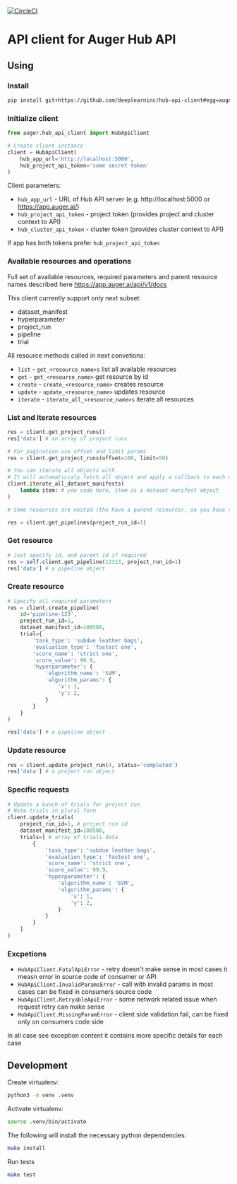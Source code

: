 [![CircleCI](https://circleci.com/gh/deeplearninc/hub-api-client.svg?style=shield&circle-token=324fac7562a1de7fe4c3e860628e690ef1094d7e)](https://circleci.com/gh/deeplearninc/hub-api-client)

# API client for Auger Hub API

## Using

### Install

```sh
pip install git+https://github.com/deeplearninc/hub-api-client#egg=auger-hub-api-client
```
### Initialize client

```python
from auger.hub_api_client import HubApiClient

# Create client instance
client = HubApiClient(
    hub_app_url='http://localhost:5000',
    hub_project_api_token='some secret token'
)
```

Client parameters:

* `hub_app_url` - URL of Hub API server (e.g. http://localhost:5000 or https://app.auger.ai/)
* `hub_project_api_token` - project token (provides project and cluster context to API)
* `hub_cluster_api_token` - cluster token (provides cluster context to API)

If app has both tokens prefer `hub_project_api_token`

### Available resources and operations

Full set of available resources, required parameters and parent resource names described here https://app.auger.ai/api/v1/docs

This client currently support only next subset:

* dataset_manifest
* hyperparameter
* project_run
* pipeline
* trial

All resource methods called in next convetions:

* `list` - `get_<resource_name>s` list all available resources
* `get` - `get_<resource_name>` get resource by id
* `create` - `create_<resource_name>` creates resource
* `update` - `update_<resource_name>` updates resource
* `iterate` - `iterate_all_<resource_name>s` iterate all resources

### List and iterate resources

```python
res = client.get_project_runs()
res['data'] # an array of project runs

# For pagination use offset and limit params
res = client.get_project_runs(offset=100, limit=50)

# You can iterate all objects with
# It will automaticcaly fetch all object and apply a callback to each of them
client.iterate_all_dataset_manifests(
    lambda item: # you code here, item is a dataset manifest object
)

# Some resources are nested (the have a parent resource), so you have to specify the parent id parameter

res = client.get_pipelines(project_run_id=1)
```

### Get resource

```python
# Just specify id, and parent id if required
res = self.client.get_pipeline(12313, project_run_id=1)
res['data'] # a pipeline object 
```

### Create resource

```python
# Specify all required parameters
res = client.create_pipeline(
    id='pipeline-123',
    project_run_id=1,
    dataset_manifest_id=100500,
    trial={
        'task_type': 'subdue leather bags',
        'evaluation_type': 'fastest one',
        'score_name': 'strict one',
        'score_value': 99.9,
        'hyperparameter': {
            'algorithm_name': 'SVM',
            'algorithm_params': {
                'x': 1,
                'y': 2,
            }
        }
    }
)

res['data'] # a pipeline object 
```

### Update resource

```python
res = client.update_project_run(4, status='completed')
res['data'] # a project run object
```

### Specific requests

```python
# Update a bunch of trials for project run
# Note trials in plural form
client.update_trials(
    project_run_id=1, # project run id
    dataset_manifest_id=100500,
    trials=[ # array of trials data
        {
            'task_type': 'subdue leather bags',
            'evaluation_type': 'fastest one',
            'score_name': 'strict one',
            'score_value': 99.9,
            'hyperparameter': {
                'algorithm_name': 'SVM',
                'algorithm_params': {
                    'x': 1,
                    'y': 2,
                }
            }
        }
    ]
)
```
### Excpetions

* `HubApiClient.FatalApiError` - retry doesn't make sense in most cases it measn error in source code of consumer or API
* `HubApiClient.InvalidParamsError` - call with invalid params in most cases can be fixed in consumers source code
* `HubApiClient.RetryableApiError` - some network related issue when request retry can make sense
* `HubApiClient.MissingParamError` - client side validation fail, can be fixed only on consumers code side

In all case see exception content it contains more specific details for each case

## Development

Create virtualenv:
```sh
python3 -m venv .venv
```

Activate virtualenv:
```sh
source .venv/bin/activate
```

The following will install the necessary python dependencies:

```bash
make install
```

Run tests

```bash
make test
```
